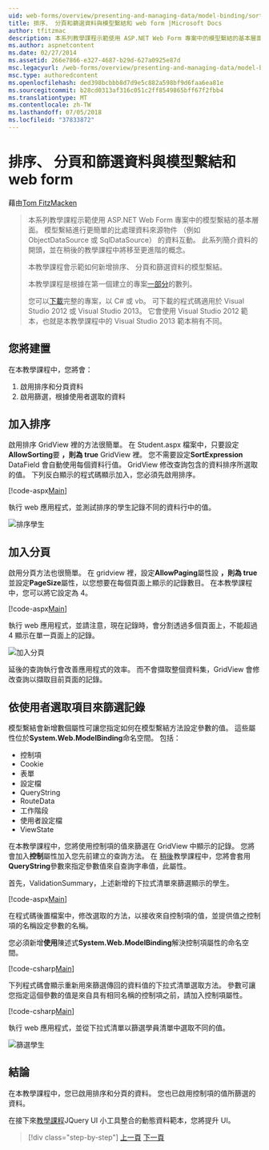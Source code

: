 ```yaml
---
uid: web-forms/overview/presenting-and-managing-data/model-binding/sorting-paging-and-filtering-data
title: 排序、 分頁和篩選資料與模型繫結和 web form |Microsoft Docs
author: tfitzmac
description: 本系列教學課程示範使用 ASP.NET Web Form 專案中的模型繫結的基本層面。 模型繫結進行資料互動更多簡單-...
ms.author: aspnetcontent
ms.date: 02/27/2014
ms.assetid: 266e7866-e327-4687-b29d-627a0925e87d
msc.legacyurl: /web-forms/overview/presenting-and-managing-data/model-binding/sorting-paging-and-filtering-data
msc.type: authoredcontent
ms.openlocfilehash: ded398bcbbb8d7d9e5c882a598bf9d6faa6ea81e
ms.sourcegitcommit: b28cd0313af316c051c2ff8549865bff67f2fbb4
ms.translationtype: MT
ms.contentlocale: zh-TW
ms.lasthandoff: 07/05/2018
ms.locfileid: "37833872"
---
```

<a name="sorting-paging-and-filtering-data-with-model-binding-and-web-forms"></a>排序、 分頁和篩選資料與模型繫結和 web form
====================
藉由[Tom FitzMacken](https://github.com/tfitzmac)

> 本系列教學課程示範使用 ASP.NET Web Form 專案中的模型繫結的基本層面。 模型繫結進行更簡單的比處理資料來源物件 （例如 ObjectDataSource 或 SqlDataSource） 的資料互動。 此系列簡介資料的開頭，並在稍後的教學課程中將移至更進階的概念。
> 
> 本教學課程會示範如何新增排序、 分頁和篩選資料的模型繫結。
> 
> 本教學課程是根據在第一個建立的專案[一部分](retrieving-data.md)的數列。
> 
> 您可以[下載](https://go.microsoft.com/fwlink/?LinkId=286116)完整的專案，以 C# 或 vb。 可下載的程式碼適用於 Visual Studio 2012 或 Visual Studio 2013。 它會使用 Visual Studio 2012 範本，也就是本教學課程中的 Visual Studio 2013 範本稍有不同。


## <a name="what-youll-build"></a>您將建置

在本教學課程中，您將會：

1. 啟用排序和分頁資料
2. 啟用篩選，根據使用者選取的資料

## <a name="add-sorting"></a>加入排序

啟用排序 GridView 裡的方法很簡單。 在 Student.aspx 檔案中，只要設定**AllowSorting**要 **，則為 true** GridView 裡。 您不需要設定**SortExpression** DataField 會自動使用每個資料行值。 GridView 修改查詢包含的資料排序所選取的值。 下列反白顯示的程式碼顯示加入，您必須先啟用排序。

[!code-aspx[Main](sorting-paging-and-filtering-data/samples/sample1.aspx?highlight=5)]

執行 web 應用程式，並測試排序的學生記錄不同的資料行中的值。

![排序學生](sorting-paging-and-filtering-data/_static/image2.png)

## <a name="add-paging"></a>加入分頁

啟用分頁方法也很簡單。 在 gridview 裡，設定**AllowPaging**屬性設 **，則為 true**並設定**PageSize**屬性，以您想要在每個頁面上顯示的記錄數目。 在本教學課程中，您可以將它設定為 4。

[!code-aspx[Main](sorting-paging-and-filtering-data/samples/sample2.aspx?highlight=5)]

執行 web 應用程式，並請注意，現在記錄時，會分割透過多個頁面上，不能超過 4 顯示在單一頁面上的記錄。

![加入分頁](sorting-paging-and-filtering-data/_static/image4.png)

延後的查詢執行會改善應用程式的效率。 而不會擷取整個資料集，GridView 會修改查詢以擷取目前頁面的記錄。

## <a name="filter-records-by-user-selection"></a>依使用者選取項目來篩選記錄

模型繫結會新增數個屬性可讓您指定如何在模型繫結方法設定參數的值。 這些屬性位於**System.Web.ModelBinding**命名空間。 包括：

- 控制項
- Cookie
- 表單
- 設定檔
- QueryString
- RouteData
- 工作階段
- 使用者設定檔
- ViewState

在本教學課程中，您將使用控制項的值來篩選在 GridView 中顯示的記錄。 您將會加入**控制**屬性加入您先前建立的查詢方法。 在 [稍後](using-query-string-values-to-retrieve-data.md)教學課程中，您將會套用**QueryString**參數來指定參數值來自查詢字串值，此屬性。

首先，ValidationSummary，上述新增的下拉式清單來篩選顯示的學生。

[!code-aspx[Main](sorting-paging-and-filtering-data/samples/sample3.aspx?highlight=3-11)]

在程式碼後置檔案中，修改選取的方法，以接收來自控制項的值，並提供值之控制項的名稱設定參數的名稱。

您必須新增**使用**陳述式**System.Web.ModelBinding**解決控制項屬性的命名空間。

[!code-csharp[Main](sorting-paging-and-filtering-data/samples/sample4.cs)]

下列程式碼會顯示重新用來篩選傳回的資料值的下拉式清單選取方法。 參數可讓您指定這個參數的值是來自具有相同名稱的控制項之前，請加入控制項屬性。

[!code-csharp[Main](sorting-paging-and-filtering-data/samples/sample5.cs)]

執行 web 應用程式，並從下拉式清單以篩選學員清單中選取不同的值。

![篩選學生](sorting-paging-and-filtering-data/_static/image6.png)

## <a name="conclusion"></a>結論

在本教學課程中，您已啟用排序和分頁的資料。 您也已啟用控制項的值所篩選的資料。

在接下來[教學課程](integrating-jquery-ui.md)JQuery UI 小工具整合的動態資料範本，您將提升 UI。

> [!div class="step-by-step"]
> [上一頁](updating-deleting-and-creating-data.md)
> [下一頁](integrating-jquery-ui.md)
